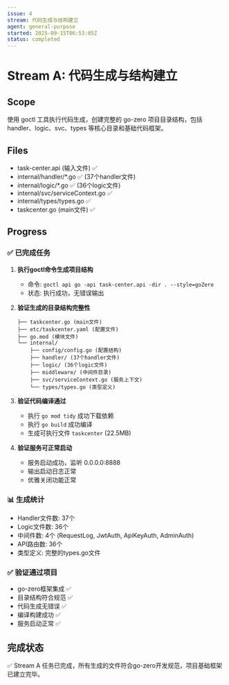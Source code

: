```yaml
---
issue: 4
stream: 代码生成与结构建立
agent: general-purpose
started: 2025-09-15T06:53:05Z
status: completed
---
```


# Stream A: 代码生成与结构建立

## Scope
使用 goctl 工具执行代码生成，创建完整的 go-zero 项目目录结构，包括 handler、logic、svc、types 等核心目录和基础代码框架。

## Files
- task-center.api (输入文件) ✅
- internal/handler/*.go ✅ (37个handler文件)
- internal/logic/*.go ✅ (36个logic文件)
- internal/svc/serviceContext.go ✅
- internal/types/types.go ✅
- taskcenter.go (main文件) ✅

## Progress

### ✅ 已完成任务
1. **执行goctl命令生成项目结构**
   - 命令: `goctl api go -api task-center.api -dir . --style=goZero`
   - 状态: 执行成功，无错误输出

2. **验证生成的目录结构完整性**
   ```
   ├── taskcenter.go (main文件)
   ├── etc/taskcenter.yaml (配置文件)
   ├── go.mod (模块文件)
   └── internal/
       ├── config/config.go (配置结构)
       ├── handler/ (37个handler文件)
       ├── logic/ (36个logic文件)
       ├── middleware/ (中间件目录)
       ├── svc/serviceContext.go (服务上下文)
       └── types/types.go (类型定义)
   ```

3. **验证代码编译通过**
   - 执行 `go mod tidy` 成功下载依赖
   - 执行 `go build` 成功编译
   - 生成可执行文件 `taskcenter` (22.5MB)

4. **验证服务可正常启动**
   - 服务启动成功，监听 0.0.0.0:8888
   - 输出启动日志正常
   - 优雅关闭功能正常

### 📊 生成统计
- Handler文件数: 37个
- Logic文件数: 36个
- 中间件数: 4个 (RequestLog, JwtAuth, ApiKeyAuth, AdminAuth)
- API路由数: 36个
- 类型定义: 完整的types.go文件

### ✅ 验证通过项目
- go-zero框架集成 ✅
- 目录结构符合规范 ✅
- 代码生成无错误 ✅
- 编译构建成功 ✅
- 服务启动正常 ✅

## 完成状态
✅ Stream A 任务已完成，所有生成的文件符合go-zero开发规范，项目基础框架已建立完毕。